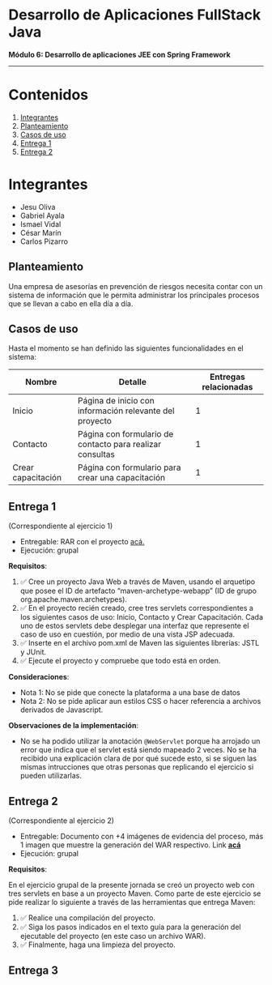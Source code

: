 # Desarrollo de Aplicaciones FullStack Java

**Módulo 6: Desarrollo de aplicaciones JEE con Spring Framework**

-----

# Contenidos

1. [Integrantes](#integrantes)
1. [Planteamiento](#planteamiento)
1. [Casos de uso](#casos-de-uso)
1. [Entrega 1](#entrega-1)
1. [Entrega 2](#entrega-2)


# Integrantes  

- Jesu Oliva
- Gabriel Ayala
- Ismael Vidal
- César Marín
- Carlos Pizarro 


## Planteamiento


Una empresa de asesorías en prevención de riesgos necesita contar con un sistema de información
que le permita administrar los principales procesos que se llevan a cabo en ella día a día.

## Casos de uso

Hasta el momento se han definido las siguientes funcionalidades en el sistema:

|Nombre|Detalle|Entregas relacionadas|  
|------|-------|-------|  
| Inicio | Página de inicio con información relevante del proyecto | 1 |  
| Contacto | Página con formulario de contacto para realizar consultas | 1 |  
| Crear capacitación | Página con formulario para crear una capacitación | 1 |  


## Entrega 1  

(Correspondiente al ejercicio 1)

- Entregable: RAR con el proyecto [acá.](https://github.com/CarlosPizarroMorales/modulo6/releases/tag/v1.0.0)  
- Ejecución: grupal  

**Requisitos**:

1. ✅ Cree un proyecto Java Web a través de Maven, usando el arquetipo que posee el ID de artefacto “maven-archetype-webapp” (ID de grupo org.apache.maven.archetypes).
1. ✅ En el proyecto recién creado, cree tres servlets correspondientes a los siguientes casos de uso: Inicio, Contacto y Crear Capacitación. Cada uno de estos servlets debe desplegar una interfaz que represente el caso de uso en cuestión, por medio de una vista JSP adecuada.  
1. ✅ Inserte en el archivo pom.xml de Maven las siguientes librerías: JSTL y JUnit. 
1. ✅ Ejecute el proyecto y compruebe que todo está en orden.  

**Consideraciones**:
- Nota 1: No se pide que conecte la plataforma a una base de datos
- Nota 2: No se pide aplicar aun estilos CSS o hacer referencia a archivos derivados de Javascript.

**Observaciones de la implementación**:  

- No se ha podido utilizar la anotación `@WebServlet` porque ha arrojado un error que indica que el servlet está siendo mapeado 2 veces. No se ha recibido una explicación clara de por qué sucede esto, si se siguen las mismas intrucciones que otras personas que replicando el ejercicio si pueden utilizarlas.
 


## Entrega 2

(Correspondiente al ejercicio 2)

- Entregable: Documento con +4 imágenes de evidencia del proceso, más 1 imagen que muestre la generación del WAR respectivo. Link [**acá**](https://drive.google.com/file/d/1_ucKQTTUTlvrtuic_qKTdy8uMjdEhMwt/view?usp=sharing)  
- Ejecución: grupal  

**Requisitos**:
  
En el ejercicio grupal de la presente jornada se creó un proyecto web con tres servlets en base a un proyecto Maven. Como parte de este ejercicio se pide realizar lo siguiente a través de las herramientas que entrega Maven:  

1. ✅ Realice una compilación del proyecto.
1. ✅ Siga los pasos indicados en el texto guía para la generación del ejecutable del proyecto (en este caso un archivo WAR).  
1. ✅ Finalmente, haga una limpieza del proyecto.  

## Entrega 3


